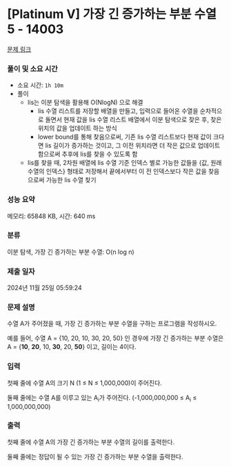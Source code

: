 # [Platinum V] 가장 긴 증가하는 부분 수열 5 - 14003 

[문제 링크](https://www.acmicpc.net/problem/14003) 

### 풀이 및 소요 시간
- 소요 시간: `1h 10m`
- 풀이
  - lis는 이분 탐색을 활용해 O(NlogN) 으로 해결
    - lis 수열 리스트를 저장할 배열을 만들고, 입력으로 들어온 수열을 순차적으로 돌면서 현재 값을 lis 수열 리스트 배열에서 이분 탐색으로 찾은 후, 찾은 위치의 값을 업데이트 하는 방식
    - lower bound를 통해 찾음으로써, 기존 lis 수열 리스트보다 현재 값이 크다면 lis 길이가 증가하는 것이고, 그 이전 위치라면 더 작은 값으로 업데이트 함으로써 추후에 lis를 찾을 수 있도록 함
  - lis를 찾을 때, 2차원 배열에 lis 수열 기준 인덱스 별로 가능한 값들을 {값, 원래 수열의 인덱스} 형태로 저장해서 끝에서부터 이 전 인덱스보다 작은 값을 찾음으로써 가능한 lis 수열 찾기

### 성능 요약

메모리: 65848 KB, 시간: 640 ms

### 분류

이분 탐색, 가장 긴 증가하는 부분 수열: O(n log n)

### 제출 일자

2024년 11월 25일 05:59:24

### 문제 설명

<p>수열 A가 주어졌을 때, 가장 긴 증가하는 부분 수열을 구하는 프로그램을 작성하시오.</p>

<p>예를 들어, 수열 A = {10, 20, 10, 30, 20, 50} 인 경우에 가장 긴 증가하는 부분 수열은 A = {<strong>10</strong>, <strong>20</strong>, 10, <strong>30</strong>, 20, <strong>50</strong>} 이고, 길이는 4이다.</p>

### 입력 

 <p>첫째 줄에 수열 A의 크기 N (1 ≤ N ≤ 1,000,000)이 주어진다.</p>

<p>둘째 줄에는 수열 A를 이루고 있는 A<sub>i</sub>가 주어진다. (-1,000,000,000 ≤ A<sub>i</sub> ≤ 1,000,000,000)</p>

### 출력 

 <p>첫째 줄에 수열 A의 가장 긴 증가하는 부분 수열의 길이를 출력한다.</p>

<p>둘째 줄에는 정답이 될 수 있는 가장 긴 증가하는 부분 수열을 출력한다.</p>

